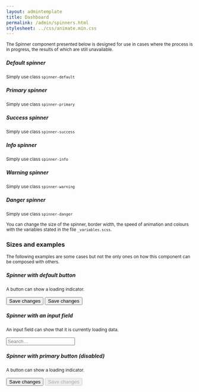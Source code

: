 ```yaml
---
layout: admintemplate
title: Dashboard
permalink: /admin/spinners.html
stylesheet: ../css/animate.min.css
---
```

<div class="layout-content-body">
          <div class="row gutter-xs">
            <div class="col-xs-12">
              <p><small>The Spinner component presented below is designed for use in cases where the process is in progress, the results of which are still unavailable.</small></p>
            </div>
          </div>
          <div class="row gutter-xs">
            <div class="col-xs-6 col-md-3">
              <div class="panel panel-body text-center" data-toggle="match-height">
                <h5>Default spinner</h5>
                <p>
                  <small>Simply use class <code>spinner-default</code></small>
                </p>
                <div class="spinner spinner-default pos-r sq-32"></div>
              </div>
            </div>
            <div class="col-xs-6 col-md-3">
              <div class="panel panel-body text-center" data-toggle="match-height">
                <h5>Primary spinner</h5>
                <p>
                  <small>Simply use class <code>spinner-primary</code></small>
                </p>
                <div class="spinner spinner-primary pos-r sq-32"></div>
              </div>
            </div>
            <div class="col-xs-6 col-md-3">
              <div class="panel panel-body text-center" data-toggle="match-height">
                <h5>Success spinner</h5>
                <p>
                  <small>Simply use class <code>spinner-success</code></small>
                </p>
                <div class="spinner spinner-success pos-r sq-32"></div>
              </div>
            </div>
            <div class="col-xs-6 col-md-3">
              <div class="panel panel-body text-center" data-toggle="match-height">
                <h5>Info spinner</h5>
                <p>
                  <small>Simply use class <code>spinner-info</code></small>
                </p>
                <div class="spinner spinner-info pos-r sq-32"></div>
              </div>
            </div>
          </div>
          <div class="row gutter-xs">
            <div class="col-xs-6 col-md-3">
              <div class="panel panel-body text-center" data-toggle="match-height">
                <h5>Warning spinner</h5>
                <p>
                  <small>Simply use class <code>spinner-warning</code></small>
                </p>
                <div class="spinner spinner-warning pos-r sq-32"></div>
              </div>
            </div>
            <div class="col-xs-6 col-md-3">
              <div class="panel panel-body text-center" data-toggle="match-height">
                <h5>Danger spinner</h5>
                <p>
                  <small>Simply use class <code>spinner-danger</code></small>
                </p>
                <div class="spinner spinner-danger pos-r sq-32"></div>
              </div>
            </div>
            <div class="col-xs-12 col-md-6">
              <div class="panel panel-body text-center" data-toggle="match-height">
                <div class="fh">
                  <div class="fh-m">
                    <small>You can change the size of the spinner, border width, the speed of animation and colours with the variables stated in the file <code>_variables.scss</code>.</small>
                  </div>
                </div>
              </div>
            </div>
          </div>
          <div class="text-center m-b">
            <h3 class="m-b-0">Sizes and examples</h3>
            <small>The following examples are some cases but not the only ones on how this component can be composed with others.</small>
          </div>
          <div class="row gutter-xs">
            <div class="col-xs-6 col-md-3 col-md-push-0">
              <div class="panel panel-body text-center" data-toggle="match-height">
                <div class="spinner spinner-default spinner-sm pos-r sq-100"></div>
              </div>
            </div>
            <div class="col-xs-6 col-md-3 col-md-push-6">
              <div class="panel panel-body text-center" data-toggle="match-height">
                <div class="spinner spinner-primary spinner-sm pos-r sq-100"></div>
              </div>
            </div>
            <div class="col-xs-6 col-md-3 col-md-pull-3">
              <div class="panel panel-body text-center" data-toggle="match-height">
                <div class="spinner spinner-default spinner-lg pos-r sq-100"></div>
              </div>
            </div>
            <div class="col-xs-6 col-md-3 col-md-pull-3">
              <div class="panel panel-body text-center" data-toggle="match-height">
                <div class="spinner spinner-primary spinner-lg pos-r sq-100"></div>
              </div>
            </div>
          </div>
          <div class="row gutter-xs">
            <div class="col-xs-12 col-md-4">
              <div class="panel panel-body text-center" data-toggle="match-height">
                <h5>Spinner with default button</h5>
                <p>
                  <small>A button can show a loading indicator.</small>
                </p>
                <button class="btn btn-default" type="submit">Save changes</button>
                <button class="btn btn-default spinner spinner-inverse spinner-sm" type="submit">Save changes</button>
              </div>
            </div>
            <div class="col-xs-12 col-md-4">
              <div class="panel panel-body text-center" data-toggle="match-height">
                <h5>Spinner with an input field</h5>
                <p>
                  <small>An input field can show that it is currently loading data.</small>
                </p>
                <div class="input-with-icon">
                  <input type="text" class="form-control" placeholder="Search&hellip;">
                  <span class="spinner spinner-default spinner-sm input-icon"></span>
                </div>
              </div>
            </div>
            <div class="col-xs-12 col-md-4">
              <div class="panel panel-body text-center" data-toggle="match-height">
                <h5>Spinner with primary button (disabled)</h5>
                <p>
                  <small>A button can show a loading indicator.</small>
                </p>
                <button class="btn btn-primary" type="submit">Save changes</button>
                <button class="btn btn-primary spinner spinner-inverse spinner-sm" type="submit" disabled="disabled">Save changes</button>
              </div>
            </div>
          </div>
        </div>